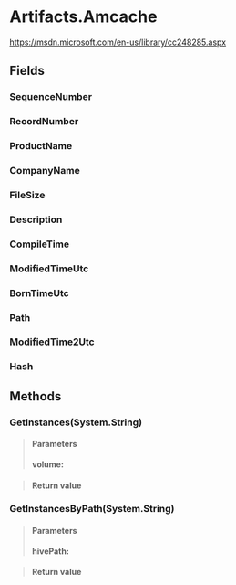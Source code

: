 ﻿


# Artifacts.Amcache
https://msdn.microsoft.com/en-us/library/cc248285.aspx
## Fields

### SequenceNumber

### RecordNumber

### ProductName

### CompanyName

### FileSize

### Description

### CompileTime

### ModifiedTimeUtc

### BornTimeUtc

### Path

### ModifiedTime2Utc

### Hash

## Methods


### GetInstances(System.String)

> #### Parameters
> **volume:** 

> #### Return value
> 

### GetInstancesByPath(System.String)

> #### Parameters
> **hivePath:** 

> #### Return value
> 